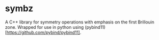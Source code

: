 # symbz
A C++ library for symmetry operations with emphasis on the first Brillouin zone.
Wrapped for use in python using (pybind11)[https://github.com/pybind/pybind11].
